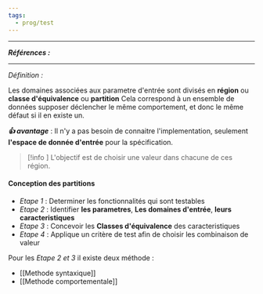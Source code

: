 ```yaml
---
tags:
  - prog/test
---
```



---
***Références :***

---


*Définition :*

Les domaines associées aux parametre d'entrée sont divisés en **région** ou **classe d'équivalence** ou **partition**
Cela correspond à un ensemble de données supposer déclencher le même comportement, et donc le même défaut si il en existe un.

***👍 avantage*** : Il n'y a pas besoin de connaitre l'implementation, seulement **l'espace de donnée d'entrée** pour la spécification.

> [!info ]
> L'objectif est de choisir une valeur dans chacune de ces région. 


#### Conception des partitions 

- *Etape 1* : Determiner les fonctionnalités qui sont testables 
- *Etape 2* : Identifier **les parametres**, **Les domaines d'entrée**, **leurs caracteristiques** 
- *Etape 3* : Concevoir les **Classes d'équivalence** des caracteristiques
- *Etape 4* : Applique un critère de test afin de choisir les combinaison de valeur 

Pour les *Etape 2 et 3* il existe deux méthode : 
- [[Methode syntaxique]] 
- [[Methode comportementale]]

